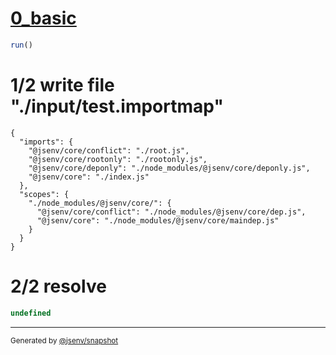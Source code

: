 # [0_basic](../../js_import_referencing_subpath_exported.test.mjs#L19)

```js
run()
```

# 1/2 write file "./input/test.importmap"

```importmap
{
  "imports": {
    "@jsenv/core/conflict": "./root.js",
    "@jsenv/core/rootonly": "./rootonly.js",
    "@jsenv/core/deponly": "./node_modules/@jsenv/core/deponly.js",
    "@jsenv/core": "./index.js"
  },
  "scopes": {
    "./node_modules/@jsenv/core/": {
      "@jsenv/core/conflict": "./node_modules/@jsenv/core/dep.js",
      "@jsenv/core": "./node_modules/@jsenv/core/maindep.js"
    }
  }
}
```

# 2/2 resolve

```js
undefined
```

---

<sub>
  Generated by <a href="https://github.com/jsenv/core/tree/main/packages/tooling/snapshot">@jsenv/snapshot</a>
</sub>
